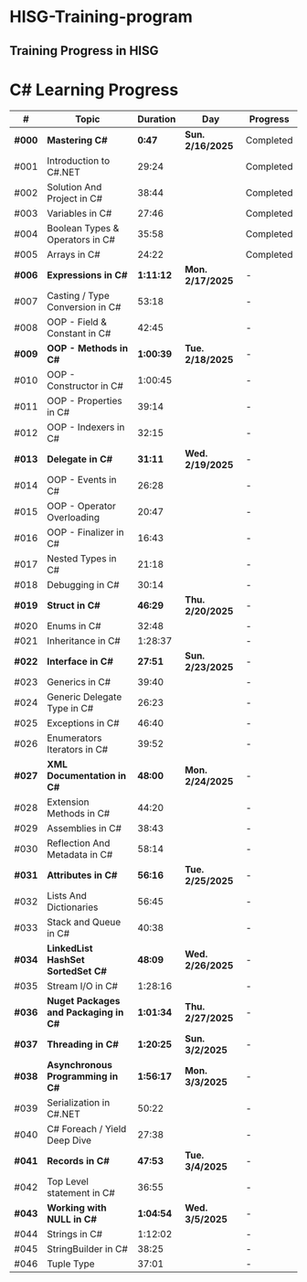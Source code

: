 # HISG-Training-program
## Training Progress in HISG 
# C# Learning Progress

| #    | Topic                             | Duration   | Day             | Progress         |
| ---- | --------------------------------- | ---------- | --------------- | ---------------- |
| **#000** | **Mastering C#**                     | **0:47**       | **Sun. 2/16/2025** | Completed                |
| #001 | Introduction to C#.NET            | 29:24      |                 | Completed                |
| #002 | Solution And Project in C#       | 38:44      |                 | Completed                |
| #003 | Variables in C#                   | 27:46      |                 | Completed                |
| #004 | Boolean Types & Operators in C#   | 35:58      |                 | Completed                |
| #005 | Arrays in C#                      | 24:22      |                 | Completed                |
| **#006** | **Expressions in C#**                 | **1:11:12**    | **Mon. 2/17/2025** | -                |
| #007 | Casting / Type Conversion in C#   | 53:18      |                 | -                |
| #008 | OOP - Field & Constant in C#      | 42:45      |                 | -                |
| **#009** | **OOP - Methods in C#**               | **1:00:39**    | **Tue. 2/18/2025** | -                |
| #010 | OOP - Constructor in C#           | 1:00:45    |                 | -                |
| #011 | OOP - Properties in C#            | 39:14      |                 | -                |
| #012 | OOP - Indexers in C#             | 32:15      |                 | -                |
| **#013** | **Delegate in C#**                    | **31:11**      | **Wed. 2/19/2025** | -                |
| #014 | OOP - Events in C#                | 26:28      |                 | -                |
| #015 | OOP - Operator Overloading        | 20:47      |                 | -                |
| #016 | OOP - Finalizer in C#             | 16:43      |                 | -                |
| #017 | Nested Types in C#                | 21:18      |                 | -                |
| #018 | Debugging in C#                   | 30:14      |                 | -                |
| **#019** | **Struct in C#**                      | **46:29**      | **Thu. 2/20/2025** | -                |
| #020 | Enums in C#                      | 32:48      |                 | -                |
| #021 | Inheritance in C#                 | 1:28:37    |                 | -                |
| **#022** | **Interface in C#**                   | **27:51**      | **Sun. 2/23/2025** | -                |
| #023 | Generics in C#                    | 39:40      |                 | -                |
| #024 | Generic Delegate Type in C#       | 26:23      |                 | -                |
| #025 | Exceptions in C#                 | 46:40      |                 | -                |
| #026 | Enumerators Iterators in C#       | 39:52      |                 | -                |
| **#027** | **XML Documentation in C#**          | **48:00**      | **Mon. 2/24/2025** | -                |
| #028 | Extension Methods in C#          | 44:20      |                 | -                |
| #029 | Assemblies in C#                 | 38:43      |                 | -                |
| #030 | Reflection And Metadata in C#    | 58:14      |                 | -                |
| **#031** | **Attributes in C#**                 | **56:16**      | **Tue. 2/25/2025** | -                |
| #032 | Lists And Dictionaries            | 56:45      |                 | -                |
| #033 | Stack and Queue in C#             | 40:38      |                 | -                |
| **#034** | **LinkedList HashSet SortedSet C#**  | **48:09**      | **Wed. 2/26/2025** | -                |
| #035 | Stream I/O in C#                 | 1:28:16    |                 | -                |
| **#036** | **Nuget Packages and Packaging in C#** | **1:01:34**    | **Thu. 2/27/2025** | -                |
| **#037** | **Threading in C#**                   | **1:20:25**    | **Sun. 3/2/2025**  | -                |
| **#038** | **Asynchronous Programming in C#**    | **1:56:17**    | **Mon. 3/3/2025**  | -                |
| #039 | Serialization in C#.NET          | 50:22      |                 | -                |
| #040 | C# Foreach / Yield Deep Dive      | 27:38      |                 | -                |
| **#041** | **Records in C#**                     | **47:53**      | **Tue. 3/4/2025**  | -                |
| #042 | Top Level statement in C#         | 36:55      |                 | -                |
| **#043** | **Working with NULL in C#**           | **1:04:54**    | **Wed. 3/5/2025**  | -                |
| #044 | Strings in C#                     | 1:12:02    |                 | -                |
| #045 | StringBuilder in C#              | 38:25      |                 | -                |
| #046 | Tuple Type                        | 37:01      |                 | -                |
